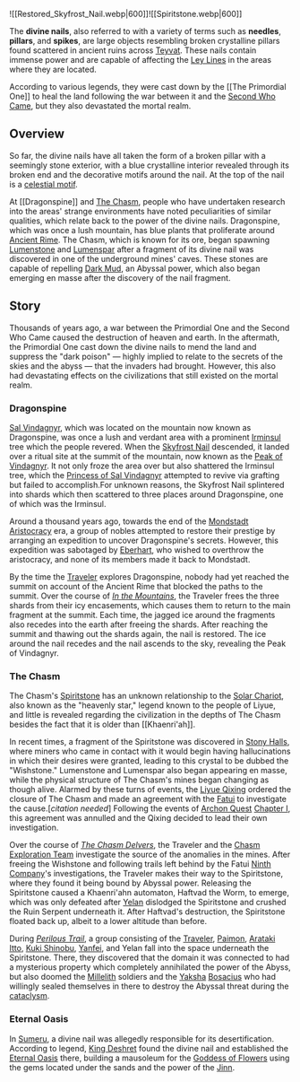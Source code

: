 
![[Restored_Skyfrost_Nail.webp|600]]![[Spiritstone.webp|600]]

The **divine nails**, also referred to with a variety of terms such as **needles**, **pillars**, and **spikes**, are large objects resembling broken crystalline pillars found scattered in ancient ruins across [Teyvat](https://genshin-impact.fandom.com/wiki/Teyvat "Teyvat"). These nails contain immense power and are capable of affecting the [Ley Lines](https://genshin-impact.fandom.com/wiki/Ley_Line "Ley Line") in the areas where they are located.

According to various legends, they were cast down by the [[The Primordial One]] to heal the land following the war between it and the [Second Who Came](https://genshin-impact.fandom.com/wiki/Second_Who_Came "Second Who Came"), but they also devastated the mortal realm.

## Overview

So far, the divine nails have all taken the form of a broken pillar with a seemingly stone exterior, with a blue crystalline interior revealed through its broken end and the decorative motifs around the nail. At the top of the nail is a [celestial motif](https://genshin-impact.fandom.com/wiki/Symbols_in_Teyvat#Celestial_Motif "Symbols in Teyvat").

At [[Dragonspine]] and [The Chasm](https://genshin-impact.fandom.com/wiki/The_Chasm "The Chasm"), people who have undertaken research into the areas' strange environments have noted peculiarities of similar qualities, which relate back to the power of the divine nails. Dragonspine, which was once a lush mountain, has blue plants that proliferate around [Ancient Rime](https://genshin-impact.fandom.com/wiki/Ancient_Rime "Ancient Rime"). The Chasm, which is known for its ore, began spawning [Lumenstone](https://genshin-impact.fandom.com/wiki/Lumenstone "Lumenstone") and [Lumenspar](https://genshin-impact.fandom.com/wiki/Lumenspar "Lumenspar") after a fragment of its divine nail was discovered in one of the underground mines' caves. These stones are capable of repelling [Dark Mud](https://genshin-impact.fandom.com/wiki/Dark_Mud "Dark Mud"), an Abyssal power, which also began emerging en masse after the discovery of the nail fragment.

## Story

Thousands of years ago, a war between the Primordial One and the Second Who Came caused the destruction of heaven and earth. In the aftermath, the Primordial One cast down the divine nails to mend the land and suppress the "dark poison" — highly implied to relate to the secrets of the skies and the abyss — that the invaders had brought. However, this also had devastating effects on the civilizations that still existed on the mortal realm.

### Dragonspine

[Sal Vindagnyr](https://genshin-impact.fandom.com/wiki/Sal_Vindagnyr "Sal Vindagnyr"), which was located on the mountain now known as Dragonspine, was once a lush and verdant area with a prominent [Irminsul](https://genshin-impact.fandom.com/wiki/Irminsul "Irminsul") tree which the people revered. When the [Skyfrost Nail](https://genshin-impact.fandom.com/wiki/Skyfrost_Nail "Skyfrost Nail") descended, it landed over a ritual site at the summit of the mountain, now known as the [Peak of Vindagnyr](https://genshin-impact.fandom.com/wiki/Peak_of_Vindagnyr "Peak of Vindagnyr"). It not only froze the area over but also shattered the Irminsul tree, which the [Princess of Sal Vindagnyr](https://genshin-impact.fandom.com/wiki/Princess_of_Sal_Vindagnyr "Princess of Sal Vindagnyr") attempted to revive via grafting but failed to accomplish.For unknown reasons, the Skyfrost Nail splintered into shards which then scattered to three places around Dragonspine, one of which was the Irminsul.

Around a thousand years ago, towards the end of the [Mondstadt Aristocracy](https://genshin-impact.fandom.com/wiki/Mondstadt_Aristocracy "Mondstadt Aristocracy") era, a group of nobles attempted to restore their prestige by arranging an expedition to uncover Dragonspine's secrets. However, this expedition was sabotaged by [Eberhart](https://genshin-impact.fandom.com/wiki/Eberhart "Eberhart"), who wished to overthrow the aristocracy, and none of its members made it back to Mondstadt.

By the time the [Traveler](https://genshin-impact.fandom.com/wiki/Traveler "Traveler") explores Dragonspine, nobody had yet reached the summit on account of the Ancient Rime that blocked the paths to the summit. Over the course of _[In the Mountains](https://genshin-impact.fandom.com/wiki/In_the_Mountains "In the Mountains")_, the Traveler frees the three shards from their icy encasements, which causes them to return to the main fragment at the summit. Each time, the jagged ice around the fragments also recedes into the earth after freeing the shards. After reaching the summit and thawing out the shards again, the nail is restored. The ice around the nail recedes and the nail ascends to the sky, revealing the Peak of Vindagnyr.

### The Chasm

The Chasm's [Spiritstone](https://genshin-impact.fandom.com/wiki/Spiritstone "Spiritstone") has an unknown relationship to the [Solar Chariot](https://genshin-impact.fandom.com/wiki/Solar_Chariot "Solar Chariot"), also known as the "heavenly star," legend known to the people of Liyue, and little is revealed regarding the civilization in the depths of The Chasm besides the fact that it is older than [[Khaenri'ah]].

In recent times, a fragment of the Spiritstone was discovered in [Stony Halls](https://genshin-impact.fandom.com/wiki/Stony_Halls "Stony Halls"), where miners who came in contact with it would begin having hallucinations in which their desires were granted, leading to this crystal to be dubbed the "Wishstone." Lumenstone and Lumenspar also began appearing en masse, while the physical structure of The Chasm's mines began changing as though alive. Alarmed by these turns of events, the [Liyue Qixing](https://genshin-impact.fandom.com/wiki/Liyue_Qixing "Liyue Qixing") ordered the closure of The Chasm and made an agreement with the [Fatui](https://genshin-impact.fandom.com/wiki/Fatui "Fatui") to investigate the cause.[_citation needed_] Following the events of [Archon Quest](https://genshin-impact.fandom.com/wiki/Archon_Quest "Archon Quest") [Chapter I](https://genshin-impact.fandom.com/wiki/Chapter_I "Chapter I"), this agreement was annulled and the Qixing decided to lead their own investigation.

Over the course of _[The Chasm Delvers](https://genshin-impact.fandom.com/wiki/The_Chasm_Delvers "The Chasm Delvers")_, the Traveler and the [Chasm Exploration Team](https://genshin-impact.fandom.com/wiki/Chasm_Exploration_Team "Chasm Exploration Team") investigate the source of the anomalies in the mines. After freeing the Wishstone and following trails left behind by the Fatui [Ninth Company](https://genshin-impact.fandom.com/wiki/Ninth_Company "Ninth Company")'s investigations, the Traveler makes their way to the Spiritstone, where they found it being bound by Abyssal power. Releasing the Spiritstone caused a Khaenri'ahn automaton, Haftvad the Worm, to emerge, which was only defeated after [Yelan](https://genshin-impact.fandom.com/wiki/Yelan "Yelan") dislodged the Spiritstone and crushed the Ruin Serpent underneath it. After Haftvad's destruction, the Spiritstone floated back up, albeit to a lower altitude than before.

During _[Perilous Trail](https://genshin-impact.fandom.com/wiki/Perilous_Trail "Perilous Trail")_, a group consisting of the [Traveler](https://genshin-impact.fandom.com/wiki/Traveler "Traveler"), [Paimon](https://genshin-impact.fandom.com/wiki/Paimon "Paimon"), [Arataki Itto](https://genshin-impact.fandom.com/wiki/Arataki_Itto "Arataki Itto"), [Kuki Shinobu](https://genshin-impact.fandom.com/wiki/Kuki_Shinobu "Kuki Shinobu"), [Yanfei](https://genshin-impact.fandom.com/wiki/Yanfei "Yanfei"), and Yelan fall into the space underneath the Spiritstone. There, they discovered that the domain it was connected to had a mysterious property which completely annihilated the power of the Abyss, but also doomed the [Millelith](https://genshin-impact.fandom.com/wiki/Millelith "Millelith") soldiers and the [Yaksha](https://genshin-impact.fandom.com/wiki/Yaksha "Yaksha") [Bosacius](https://genshin-impact.fandom.com/wiki/Bosacius "Bosacius") who had willingly sealed themselves in there to destroy the Abyssal threat during the [cataclysm](https://genshin-impact.fandom.com/wiki/Cataclysm "Cataclysm").

### Eternal Oasis

In [Sumeru](https://genshin-impact.fandom.com/wiki/Sumeru "Sumeru"), a divine nail was allegedly responsible for its desertification. According to legend, [King Deshret](https://genshin-impact.fandom.com/wiki/King_Deshret "King Deshret") found the divine nail and established the [Eternal Oasis](https://genshin-impact.fandom.com/wiki/Eternal_Oasis "Eternal Oasis") there, building a mausoleum for the [Goddess of Flowers](https://genshin-impact.fandom.com/wiki/Goddess_of_Flowers "Goddess of Flowers") using the gems located under the sands and the power of the [Jinn](https://genshin-impact.fandom.com/wiki/Jinn "Jinn").